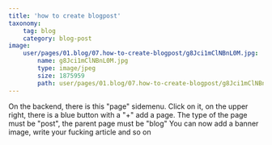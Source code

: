 ```yaml
---
title: 'how to create blogpost'
taxonomy:
    tag: blog
    category: blog-post
image:
    user/pages/01.blog/07.how-to-create-blogpost/g8Jci1mClNBnL0M.jpg:
        name: g8Jci1mClNBnL0M.jpg
        type: image/jpeg
        size: 1875959
        path: user/pages/01.blog/07.how-to-create-blogpost/g8Jci1mClNBnL0M.jpg
---
```


On the backend, there is this "page" sidemenu. Click on it, on the upper right, there is a blue button with a "+" add a page. 
The type of the page must be "post", the parent page must be "blog"
You can now add a banner image, write your fucking article and so on
